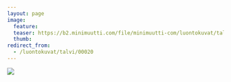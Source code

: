 ```yaml
---
layout: page
image:
  feature:
  teaser: https://b2.minimuutti.com/file/minimuutti-com/luontokuvat/talvi/DSC22739-245px.jpg
  thumb:
redirect_from:
  - /luontokuvat/talvi/00020
---
```


[![](https://b2.minimuutti.com/file/minimuutti-com/luontokuvat/talvi/DSC22739-800px.jpg)](https://dl.dropboxusercontent.com/sh/ea1wtnz7z734o12/AAD_OONC60BupGLAb8DxArmXa/luontokuvat/talvi/DSC22739.jpg)

